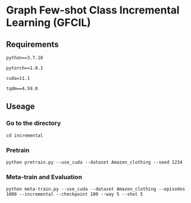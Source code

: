 # Graph Few-shot Class Incremental Learning (GFCIL)
## Requirements
`python==3.7.10`

`pytorch==1.8.1`

`cuda=11.1`

`tqdm==4.59.0`
## Useage
### Go to the directory
`cd incremental`
### Pretrain
`python pretrain.py --use_cuda --dataset Amazon_clothing --seed 1234` 
### Meta-train and Evaluation
`python meta-train.py --use_cuda --dataset Amazon_clothing --episodes 1000 --incremental --checkpoint 100 --way 5 --shot 5`
